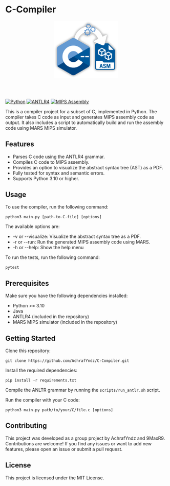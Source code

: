 # C-Compiler

<p align="center">
<img src="images/logo.png" alt="icon" width="200"/>
</p>
<br><br>

[![Python](https://img.shields.io/badge/Python-%3E%3D3.10-blue)](https://www.python.org/downloads/)
[![ANTLR4](https://img.shields.io/badge/antlr4-grammar-yellow)](https://www.antlr.org/)
[![MIPS Assembly](https://img.shields.io/badge/MIPS-Assembly-red)](https://en.wikipedia.org/wiki/MIPS_architecture)

This is a compiler project for a subset of C, implemented in Python. The compiler takes C code as input and generates
MIPS assembly code as output. It also includes a script to automatically build and run the assembly code using MARS MIPS
simulator.

## Features

- Parses C code using the ANTLR4 grammar.
- Compiles C code to MIPS assembly.
- Provides an option to visualize the abstract syntax tree (AST) as a PDF.
- Fully tested for syntax and semantic errors.
- Supports Python 3.10 or higher.

## Usage

To use the compiler, run the following command:

```shell
python3 main.py [path-to-C-file] [options]
```

The available options are:

- -v or --visualize: Visualize the abstract syntax tree as a PDF.
- -r or --run: Run the generated MIPS assembly code using MARS.
- -h or --help: Show the help menu

To run the tests, run the following command:
```shell
pytest
```

## Prerequisites

Make sure you have the following dependencies installed:

- Python >= 3.10
- Java
- ANTLR4 (included in the repository)
- MARS MIPS simulator (included in the repository)

## Getting Started

Clone this repository:

```shell
git clone https://github.com/AchrafYndz/C-Compiler.git
```

Install the required dependencies:

```shell
pip install -r requirements.txt
```

Compile the ANLTR grammar by running the `scripts/run_antlr.sh` script.

Run the compiler with your C code:

```shell
python3 main.py path/to/your/C/file.c [options]
```

## Contributing

This project was developed as a group project by AchrafYndz and 9MaxR9. Contributions are welcome! If you find any
issues or want to add new features, please open an issue or submit a pull request.

## License

This project is licensed under the MIT License.
